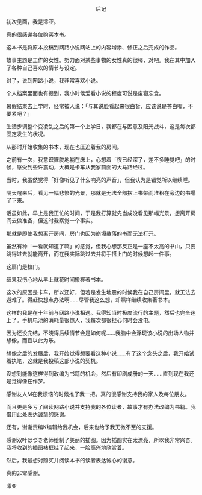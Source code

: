 <p align="center">后记</p>

初次见面，我是澪亚。

真的很感谢各位购买本书。

这本书是将原本投稿到网路小说网站上的内容增添、修正之后完成的作品。

故事主题是工作的女性。努力面对某些事物的女性真的很棒，对吧。我在其中加入了各种自己喜欢的情节与设定。

对了，说到网路小说，我非常喜欢小说。

个人档案里面也有提到，我小时候爱看小说的程度可说是废寝忘食。

暑假结束去上学时，经常被人说：「与其说脸看起来很白皙，应该说是苍白喔，不要紧吧？」

生活步调整个变凌乱之后的第一个上学日，我都在与困意及阳光战斗，这是每次都固定发生的状况。

从那时开始收集的书本，现在也压迫着我的房间。

之前有一次，我意识朦胧地躺在床上，心想着「夜已经深了，差不多睡觉吧」的时候，感受到些许震动，大概是卡车从我家前面的大马路经过。

当时，我虽然觉得「好像听见了什么响亮的声音」，但我认为是错觉所以继续睡。

隔天醒来后，看见一幅悲惨的光景，那就是无法全部摆上书架而堆积在旁边的书塌了下来。

话虽如此，早上是我正忙的时间，于是我打算就先当成没看见那幅光景，想离开房间去做准备，但这时我察觉一个事实。

那就是即使我想离开房间，房门也因为崩塌散落的书而无法打开。

虽然有种「一看就知道了嘛」的感觉，但我心想那反正是一座不太高的书山，只要跳得过去就能离开，而在我实际跳过去并将手搭上门的时候想起一件事。

这扇门是拉门。

结果我伤心地从早上就花时间搬移著书本。

这次的原因是卡车，所以还好，但若是发生地震的时候我在自己房间里，就无法去避难了。得赶快想点办法啊……尽管我这么想，却照样继续收集著书本。

这样的我是在十年前与网路小说相遇。我得知当时极度流行的主题，然后也完全迷上了。手机电池的消耗量很惊人，我每次都很担心何时会没电。

因为还没完结，不晓得后续情节会是如何呢……我脑中会浮现该小说的出场人物并想像，而且以此为乐。

想像之后的发展后，我开始觉得想要看这种小说……有了这个念头之后，我开始试着执笔，这就是我投稿这部小说的契机。

没想到能像这样得到改编为书籍的机会，然后有印刷成册的一天……直到现在我还是觉得像在作梦。

感谢友人M在我烦恼的时候推了我一把。真的很感谢支持我的家人及每位朋友。

而且更是多亏了阅读网路小说并支持我的各位读者，故事才有办法改编为书籍。我借用此处表达诚挚的感谢。

还有，谢谢责编K编辑给我机会，后来也给予我无微不至的支援。

感谢双叶はづき老师绘制了美丽的插图。因为插图实在太漂亮，所以我非常兴奋。我将收到的插图裱框挂了起来，一脸高兴地欣赏着。

然后，我最想对购买并阅读本书的读者表达诚心的谢意。

真的非常感谢。

澪亚

